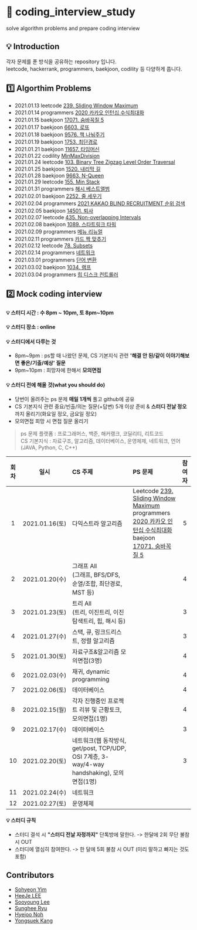 # 🙏 coding_interview_study
solve algorithm problems and prepare coding interview    

## 💡 Introduction    
각자 문제를 푼 방식을 공유하는 repository 입니다.     
leetcode, hackerrank, programmers, baekjoon, codility 등 다양하게 풉니다.     

## 1️⃣ Algorthim Problems      
- 2021.01.13 leetcode [239. Sliding Window Maximum](https://leetcode.com/problems/sliding-window-maximum/)         
- 2021.01.14 programmers [2020 카카오 인턴십 수식최대화](https://programmers.co.kr/learn/courses/30/lessons/67257)     
- 2021.01.15 baekjoon [17071. 숨바꼭질 5](https://www.acmicpc.net/problem/17071)
- 2021.01.17 baekjoon [6603. 로또](https://www.acmicpc.net/problem/6603)
- 2021.01.18 baekjoon [9576. 책 나눠주기](https://www.acmicpc.net/problem/9576)
- 2021.01.19 baekjoon [1753. 최단경로](https://www.acmicpc.net/problem/1753)
- 2021.01.21 baekjoon [11657. 타임머신](https://www.acmicpc.net/problem/11657)    
- 2021.01.22 codility [MinMaxDivision](https://app.codility.com/programmers/lessons/14-binary_search_algorithm/min_max_division/)  
- 2021.01.24 leetcode [103. Binary Tree Zigzag Level Order Traversal](https://leetcode.com/problems/binary-tree-zigzag-level-order-traversal/)  
- 2021.01.25 baekjoon [1520. 내리막 길](https://www.acmicpc.net/problem/1520)    
- 2021.01.28 baekjoon [9663. N-Queen](https://www.acmicpc.net/problem/9663)    
- 2021.01.29 leetcode [155. Min Stack](https://leetcode.com/problems/min-stack/)     
- 2021.01.31 programmers [해시 베스트앨범](https://programmers.co.kr/learn/courses/30/lessons/42579)     
- 2021.02.01 baekjoon [2252. 줄 세우기](https://www.acmicpc.net/problem/2252)     
- 2021.02.04 programmers [2021 KAKAO BLIND RECRUITMENT 순위 검색](https://programmers.co.kr/learn/courses/30/lessons/72412)    
- 2021.02.05 baekjoon [14501. 퇴사](https://www.acmicpc.net/problem/14501)     
- 2021.02.07 leetcode [435. Non-overlapping Intervals](https://leetcode.com/problems/non-overlapping-intervals/)
- 2021.02.08 baekjoon [1089. 스타트링크 타워](https://www.acmicpc.net/problem/1089)    
- 2021.02.09 programmers [메뉴 리뉴얼](https://programmers.co.kr/learn/courses/30/lessons/72411)     
- 2021.02.11 programmers [카드 짝 맞추기](https://programmers.co.kr/learn/courses/30/lessons/72415)     
- 2021.02.12 leetcode [78. Subsets](https://leetcode.com/problems/subsets/description/)
- 2021.02.14 programmers [네트워크](https://programmers.co.kr/learn/courses/30/lessons/43162)       
- 2021.03.01 programmers [단어 변환](https://programmers.co.kr/learn/courses/30/lessons/43163)      
- 2021.03.02 baekjoon [1034. 램프](https://www.acmicpc.net/problem/1034)
- 2021.03.04 programmers [힙 디스크 컨트롤러](https://programmers.co.kr/learn/courses/30/lessons/42627)

## 2️⃣ Mock coding interview    
#### 💡 스터디 시간 : 수 8pm ~ 10pm, 토 8pm~10pm          

#### 💡 스터디 장소 : online     

#### 💡 스터디에서 다루는 것     
- 8pm~9pm : ps할 때 나왔던 문제, CS 기본지식 관련 **'해결 안 된/같이 이야기해보면 좋은/기출/예상' 질문**              
- 9pm~10pm : 희망자에 한해서 **모의면접**      

#### 💡 스터디 전에 해올 것(what you should do)     
- 당번이 올려주는 ps 문제 **매일 1개씩** 풀고 github에 공유   
- CS 기본지식 관련 중요/빈출/의논 질문(+답변) 5개 이상 준비 & **스터디 전날 정오** 까지 올리기(화요일 정오, 금요일 정오)           
- 모의면접 희망 시 면접 질문 올리기     

> ps 문제 플랫폼 : 프로그래머스, 백준, 해커랭크, 코딜리티, 리트코드     
> CS 기본지식 : 자료구조, 알고리즘, 데이터베이스, 운영체제, 네트워크, 언어(JAVA, Python, C, C++)     

|회차|일시|CS 주제|PS 문제|참여자|             
|:---:|:---:|:---|:---|:---:|     
|1|2021.01.16(토)|다익스트라 알고리즘|Leetcode [239. Sliding Window Maximum](https://leetcode.com/problems/sliding-window-maximum/)<br> programmers [2020 카카오 인턴십 수식최대화](https://programmers.co.kr/learn/courses/30/lessons/67257)<br> baejoon [17071. 숨바꼭질 5](https://www.acmicpc.net/problem/17071)|5|      
|2|2021.01.20(수)|그래프 All<br>(그래프, BFS/DFS, 순열/조합, 최단경로, MST 등)||4|         
|3|2021.01.23(토)|트리 All<br>(트리, 이진트리, 이진탐색트리, 힙, 해시 등)||3|   
|4|2021.01.27(수)|스택, 큐, 링크드리스트, 정렬 알고리즘||3|    
|5|2021.01.30(토)|자료구조&알고리즘 모의면접(3명)||4|     
|6|2021.02.03(수)|재귀, dynamic programming||4|    
|7|2021.02.06(토)|데이터베이스||4|    
|8|2021.02.15(월)|각자 진행중인 프로젝트 리뷰 및 근황토크, 모의면접(1명)||4|   
|9|2021.02.17(수)|데이터베이스||3|   
|10|2021.02.20(토)|네트워크(웹 동작방식, get/post, TCP/UDP, OSI 7계층, 3-way/4-way handshaking), 모의면접(1명)||3|   
|11|2021.02.24(수)|네트워크||   
|12|2021.02.27(토)|운영체제||   

#### 💡 스터디 규칙     
- 스터디 결석 시 **"스터디 전날 자정까지"** 단톡방에 말한다. -> 한달에 2회 무단 불참시 OUT    
- 스터디에 열심히 참여한다. -> 한 달에 5회 불참 시 OUT (미리 말하고 빠지는 것도 포함)       

## Contributors     
- [Sohyeon Yim](https://github.com/sohyunwriter)            
- [HeeJe LEE](https://github.com/holim0)         
- [Sooyoung Lee](https://github.com/syleemk)          
- [Sunghee Ryu](https://github.com/S4nop)     
- [Hyejoo Noh](https://github.com/heyzoou)     
- [Yongsuek Kang](https://github.com/kangyongseok)         

